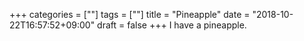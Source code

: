 +++
categories = [""]
tags = [""]
title = "Pineapple"
date = "2018-10-22T16:57:52+09:00"
draft = false
+++
I have a pineapple.

